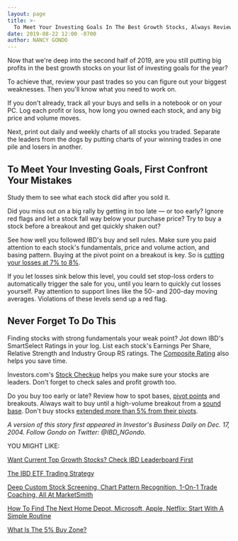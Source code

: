 ```yaml
---
layout: page
title: >-
  To Meet Your Investing Goals In The Best Growth Stocks, Always Review Your Trades
date: 2019-08-22 12:00 -0700
author: NANCY GONDO
---
```





Now that we're deep into the second half of 2019, are you still putting big profits in the best growth stocks on your list of investing goals for the year?




To achieve that, review your past trades so you can figure out your biggest weaknesses. Then you'll know what you need to work on.


If you don't already, track all your buys and sells in a notebook or on your PC. Log each profit or loss, how long you owned each stock, and any big price and volume moves.


Next, print out daily and weekly charts of all stocks you traded. Separate the leaders from the dogs by putting charts of your winning trades in one pile and losers in another.


To Meet Your Investing Goals, First Confront Your Mistakes
----------------------------------------------------------


Study them to see what each stock did after you sold it.


Did you miss out on a big rally by getting in too late — or too early? Ignore red flags and let a stock fall way below your purchase price? Try to buy a stock before a breakout and get quickly shaken out?


See how well you followed IBD's buy and sell rules. Make sure you paid attention to each stock's fundamentals, price and volume action, and basing pattern. Buying at the pivot point on a breakout is key. So is [cutting your losses at 7% to 8%](https://www.investors.com/how-to-invest/investors-corner/still-the-no-1-rule-for-stock-investors-always-cut-your-losses-short/).


If you let losses sink below this level, you could set stop-loss orders to automatically trigger the sale for you, until you learn to quickly cut losses yourself. Pay attention to support lines like the 50- and 200-day moving averages. Violations of these levels send up a red flag.


Never Forget To Do This
-----------------------


Finding stocks with strong fundamentals your weak point? Jot down IBD's SmartSelect Ratings in your log. List each stock's Earnings Per Share, Relative Strength and Industry Group RS ratings. The [Composite Rating](https://www.investors.com/how-to-invest/investors-corner/how-to-research-growth-stocks/) also helps you save time.


Investors.com's [Stock Checkup](https://research.investors.com/stock-checkup/) helps you make sure your stocks are leaders. Don't forget to check sales and profit growth too.


Do you buy too early or late? Review how to spot bases, [pivot points](https://www.investors.com/how-to-invest/investors-corner/chart-reading-basics-how-a-buy-point-marks-a-time-of-opportunity/) and breakouts. Always wait to buy until a high-volume breakout from a [sound base](https://www.investors.com/how-to-invest/investors-corner/how-to-trade-stocks-base-stock-charts/). Don't buy stocks [extended more than 5% from their pivots](https://www.investors.com/how-to-invest/investors-corner/nvidia-buy-range/).


*A version of this story first appeared in Investor's Business Daily on Dec. 17, 2004. Follow Gondo on Twitter: @IBD\_NGondo.*


YOU MIGHT LIKE:


[Want Current Top Growth Stocks? Check IBD Leaderboard First](https://www.investors.com/product/leaderboard/?artProdLink=Leaderboard)


[The IBD ETF Trading Strategy](https://www.investors.com/market-trend/ibds-etf-market-strategy/ibds-etf-market-strategy/)


[Deep Custom Stock Screening, Chart Pattern Recognition, 1-On-1 Trade Coaching, All At MarketSmith](https://shop.investors.com/offer/splashresponsive.aspx?id=ms-3weeks)


[How To Find The Next Home Depot, Microsoft, Apple, Netflix: Start With A Simple Routine](https://www.investors.com/research/how-to-invest-in-the-stock-market-start-with-a-simple-routine/)


[What Is The 5% Buy Zone?](https://www.investors.com/how-to-invest/investors-corner/nvidia-buy-range/)




